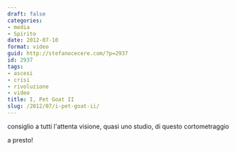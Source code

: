 ```yaml
---
draft: false
categories:
- media
- Spirito
date: 2012-07-10
format: video
guid: http://stefanocecere.com/?p=2937
id: 2937
tags:
- ascesi
- crisi
- rivoluzione
- video
title: I, Pet Goat II
slug: /2012/07/i-pet-goat-ii/
---
```


consiglio a tutti l'attenta visione, quasi uno studio, di questo cortometraggio

a presto!